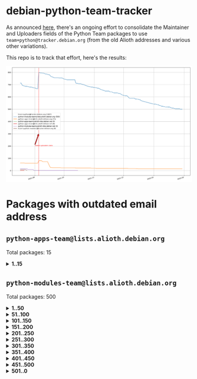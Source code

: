 # debian-python-team-tracker



As announced [here](https://lists.debian.org/debian-python/2021/08/msg00006.html), there's an ongoing effort to consolidate the Maintainer and Uploaders fields of the Python Team packages to use `team+python@tracker.debian.org` (from the old Alioth addresses and various other variations).



This repo is to track that effort, here's the results:



![Python team emails](images/python_team_emails.svg)


# Packages with outdated email address

## `python-apps-team@lists.alioth.debian.org`
Total packages: 15
<details>
<summary><b>1..15</b></summary>


| # | Package | Version |
| --- | --- | --- |
| 1 | [ctop](https://tracker.debian.org/ctop) | 1.0.0-2.1 |
| 2 | [db2twitter](https://tracker.debian.org/db2twitter) | 0.6-1.1 |
| 3 | [dodgy](https://tracker.debian.org/dodgy) | 0.1.9-3 |
| 4 | [etm](https://tracker.debian.org/etm) | 3.2.30-1.1 |
| 5 | [firmware-microbit-micropython](https://tracker.debian.org/firmware-microbit-micropython) | 1.0.1-2 |
| 6 | [freealchemist](https://tracker.debian.org/freealchemist) | 0.5-1.1 |
| 7 | [kanboard-cli](https://tracker.debian.org/kanboard-cli) | 0.0.2-1.1 |
| 8 | [lightyears](https://tracker.debian.org/lightyears) | 1.4-2 |
| 9 | [pipenv](https://tracker.debian.org/pipenv) | 11.9.0-1.1 |
| 10 | [prospector](https://tracker.debian.org/prospector) | 1.1.7-2 |
| 11 | [pybik](https://tracker.debian.org/pybik) | 3.0-3.1 |
| 12 | [retweet](https://tracker.debian.org/retweet) | 0.10-1.1 |
| 13 | [sen](https://tracker.debian.org/sen) | 0.6.1-0.1 |
| 14 | [sinntp](https://tracker.debian.org/sinntp) | 1.6-1.2 |
| 15 | [smem](https://tracker.debian.org/smem) | 1.5-1.1 |
</details>

## `python-modules-team@lists.alioth.debian.org`
Total packages: 500
<details>
<summary><b>1..50</b></summary>


| # | Package | Version |
| --- | --- | --- |
| 1 | [anorack](https://tracker.debian.org/anorack) | 0.2.7-1 |
| 2 | [anosql](https://tracker.debian.org/anosql) | 1.0.1-1 |
| 3 | [asn1crypto](https://tracker.debian.org/asn1crypto) | 1.4.0-1 |
| 4 | [astral](https://tracker.debian.org/astral) | 1.6.1-2 |
| 5 | [authres](https://tracker.debian.org/authres) | 1.2.0-2 |
| 6 | [automat](https://tracker.debian.org/automat) | 20.2.0-1 |
| 7 | [azure-cosmos-table-python](https://tracker.debian.org/azure-cosmos-table-python) | 1.0.5+git20191025-5 |
| 8 | [bdist-nsi](https://tracker.debian.org/bdist-nsi) | 0.1.5-2 |
| 9 | [bernhard](https://tracker.debian.org/bernhard) | 0.2.6-2 |
| 10 | [betamax](https://tracker.debian.org/betamax) | 0.8.1-2 |
| 11 | [bibtexparser](https://tracker.debian.org/bibtexparser) | 1.1.0+ds-3 |
| 12 | [binaryornot](https://tracker.debian.org/binaryornot) | 0.4.4+dfsg-4 |
| 13 | [bitstruct](https://tracker.debian.org/bitstruct) | 8.9.0-1 |
| 14 | [case](https://tracker.debian.org/case) | 1.5.3+dfsg-3 |
| 15 | [cerealizer](https://tracker.debian.org/cerealizer) | 0.8.1-3 |
| 16 | [chardet](https://tracker.debian.org/chardet) | 4.0.0-1 |
| 17 | [chargebee-python](https://tracker.debian.org/chargebee-python) | 1.6.6-1 |
| 18 | [codicefiscale](https://tracker.debian.org/codicefiscale) | 0.9+ds0-2 |
| 19 | [colorclass](https://tracker.debian.org/colorclass) | 2.2.0-2.2 |
| 20 | [colorspacious](https://tracker.debian.org/colorspacious) | 1.1.2-2 |
| 21 | [commonmark](https://tracker.debian.org/commonmark) | 0.9.1-3 |
| 22 | [constantly](https://tracker.debian.org/constantly) | 15.1.0-2 |
| 23 | [contextlib2](https://tracker.debian.org/contextlib2) | 0.6.0.post1-1 |
| 24 | [cookiecutter](https://tracker.debian.org/cookiecutter) | 1.7.3-1 |
| 25 | [coreapi](https://tracker.debian.org/coreapi) | 2.3.3-4 |
| 26 | [coreschema](https://tracker.debian.org/coreschema) | 0.0.4-3 |
| 27 | [cov-core](https://tracker.debian.org/cov-core) | 1.15.0-3 |
| 28 | [cppy](https://tracker.debian.org/cppy) | 1.1.0-2 |
| 29 | [cram](https://tracker.debian.org/cram) | 0.7-4 |
| 30 | [cssutils](https://tracker.debian.org/cssutils) | 1.0.2-3 |
| 31 | [d2to1](https://tracker.debian.org/d2to1) | 0.2.12-2 |
| 32 | [debiancontributors](https://tracker.debian.org/debiancontributors) | 0.7.8-2 |
| 33 | [devpi-common](https://tracker.debian.org/devpi-common) | 3.2.2-1.1 |
| 34 | [django-ajax-selects](https://tracker.debian.org/django-ajax-selects) | 1.7.0-3 |
| 35 | [django-bitfield](https://tracker.debian.org/django-bitfield) | 1.9.6-2 |
| 36 | [django-dirtyfields](https://tracker.debian.org/django-dirtyfields) | 1.3.1-2 |
| 37 | [django-environ](https://tracker.debian.org/django-environ) | 0.4.4-2 |
| 38 | [django-filter](https://tracker.debian.org/django-filter) | 2.4.0-1 |
| 39 | [django-hvad](https://tracker.debian.org/django-hvad) | 1.8.0-1.1 |
| 40 | [django-js-reverse](https://tracker.debian.org/django-js-reverse) | 0.7.3-1.1 |
| 41 | [django-macaddress](https://tracker.debian.org/django-macaddress) | 1.5.0-2 |
| 42 | [django-memoize](https://tracker.debian.org/django-memoize) | 2.2.0+dfsg-1 |
| 43 | [django-nose](https://tracker.debian.org/django-nose) | 1.4.6-2.1 |
| 44 | [django-notification](https://tracker.debian.org/django-notification) | 1.2.0-3 |
| 45 | [django-pagination](https://tracker.debian.org/django-pagination) | 1.0.7-4 |
| 46 | [django-paintstore](https://tracker.debian.org/django-paintstore) | 0.2-4 |
| 47 | [django-picklefield](https://tracker.debian.org/django-picklefield) | 3.0.1-1 |
| 48 | [django-pipeline](https://tracker.debian.org/django-pipeline) | 1.6.14-3 |
| 49 | [django-simple-redis-admin](https://tracker.debian.org/django-simple-redis-admin) | 1.4.0-2 |
| 50 | [django-stronghold](https://tracker.debian.org/django-stronghold) | 0.3.0+debian-2 |
</details>
<details>
<summary><b>51..100</b></summary>

| # | Package | Version |
| --- | --- | --- |
| 51 | [django-webpack-loader](https://tracker.debian.org/django-webpack-loader) | 0.6.0-2 |
| 52 | [django-wkhtmltopdf](https://tracker.debian.org/django-wkhtmltopdf) | 3.3.0-1 |
| 53 | [django-xmlrpc](https://tracker.debian.org/django-xmlrpc) | 0.1.8-2 |
| 54 | [djangorestframework-api-key](https://tracker.debian.org/djangorestframework-api-key) | 2.0.0-2 |
| 55 | [dkimpy](https://tracker.debian.org/dkimpy) | 1.0.5-1 |
| 56 | [dnsdiag](https://tracker.debian.org/dnsdiag) | 2.0.2-1 |
| 57 | [dockerpty](https://tracker.debian.org/dockerpty) | 0.4.1-2 |
| 58 | [dominate](https://tracker.debian.org/dominate) | 2.3.1-2 |
| 59 | [drf-generators](https://tracker.debian.org/drf-generators) | 0.5.0-1 |
| 60 | [elasticsearch-curator](https://tracker.debian.org/elasticsearch-curator) | 5.8.1-1 |
| 61 | [enum34](https://tracker.debian.org/enum34) | 1.1.6-4 |
| 62 | [enzyme](https://tracker.debian.org/enzyme) | 0.4.1-2 |
| 63 | [exam](https://tracker.debian.org/exam) | 0.10.5-3 |
| 64 | [factory-boy](https://tracker.debian.org/factory-boy) | 2.11.1-3 |
| 65 | [faker](https://tracker.debian.org/faker) | 0.9.3-0.1 |
| 66 | [fakesleep](https://tracker.debian.org/fakesleep) | 0.1-2 |
| 67 | [fastchunking](https://tracker.debian.org/fastchunking) | 0.0.3-2 |
| 68 | [feedgenerator](https://tracker.debian.org/feedgenerator) | 1.9-2 |
| 69 | [flake8-polyfill](https://tracker.debian.org/flake8-polyfill) | 1.0.2-2 |
| 70 | [flask-api](https://tracker.debian.org/flask-api) | 1.1+dfsg-1.1 |
| 71 | [flask-babelex](https://tracker.debian.org/flask-babelex) | 0.9.4-1 |
| 72 | [flask-bcrypt](https://tracker.debian.org/flask-bcrypt) | 0.7.1-2 |
| 73 | [flask-compress](https://tracker.debian.org/flask-compress) | 1.4.0-3 |
| 74 | [flask-gravatar](https://tracker.debian.org/flask-gravatar) | 0.4.2-2 |
| 75 | [flask-htmlmin](https://tracker.debian.org/flask-htmlmin) | 1.3.2-2 |
| 76 | [flask-ldapconn](https://tracker.debian.org/flask-ldapconn) | 0.7.2-1.1 |
| 77 | [flask-limiter](https://tracker.debian.org/flask-limiter) | 1.0.1-2 |
| 78 | [flask-mail](https://tracker.debian.org/flask-mail) | 0.9.1+dfsg1-1.1 |
| 79 | [flask-mongoengine](https://tracker.debian.org/flask-mongoengine) | 0.9.3-4 |
| 80 | [flask-multistatic](https://tracker.debian.org/flask-multistatic) | 1.0-2 |
| 81 | [flask-script](https://tracker.debian.org/flask-script) | 2.0.6-2 |
| 82 | [flask-silk](https://tracker.debian.org/flask-silk) | 0.2-18 |
| 83 | [flask-wtf](https://tracker.debian.org/flask-wtf) | 0.14.3-1 |
| 84 | [flufl.enum](https://tracker.debian.org/flufl.enum) | 4.1.1-3 |
| 85 | [flufl.i18n](https://tracker.debian.org/flufl.i18n) | 3.0.1-1 |
| 86 | [flufl.lock](https://tracker.debian.org/flufl.lock) | 5.0.1-1 |
| 87 | [flufl.password](https://tracker.debian.org/flufl.password) | 1.3-3 |
| 88 | [flufl.testing](https://tracker.debian.org/flufl.testing) | 0.7-2 |
| 89 | [gerritlib](https://tracker.debian.org/gerritlib) | 0.8.0-2 |
| 90 | [gmplot](https://tracker.debian.org/gmplot) | 1.2.0-2 |
| 91 | [gtextfsm](https://tracker.debian.org/gtextfsm) | 1.1.0-2 |
| 92 | [gtts](https://tracker.debian.org/gtts) | 2.0.3-1 |
| 93 | [gtts-token](https://tracker.debian.org/gtts-token) | 1.1.3-1 |
| 94 | [guzzle-sphinx-theme](https://tracker.debian.org/guzzle-sphinx-theme) | 0.7.11-5 |
| 95 | [hachoir](https://tracker.debian.org/hachoir) | 3.1.0+dfsg-3 |
| 96 | [haproxy-log-analysis](https://tracker.debian.org/haproxy-log-analysis) | 2.0~b0-2 |
| 97 | [heapdict](https://tracker.debian.org/heapdict) | 1.0.1-1 |
| 98 | [hiro](https://tracker.debian.org/hiro) | 0.5-2 |
| 99 | [hypothesis-auto](https://tracker.debian.org/hypothesis-auto) | 1.1.4-2 |
| 100 | [importmagic](https://tracker.debian.org/importmagic) | 0.1.7-2 |
</details>
<details>
<summary><b>101..150</b></summary>

| # | Package | Version |
| --- | --- | --- |
| 101 | [inflection](https://tracker.debian.org/inflection) | 0.3.1-2 |
| 102 | [json-tricks](https://tracker.debian.org/json-tricks) | 3.11.0-2 |
| 103 | [jsonhyperschema-codec](https://tracker.debian.org/jsonhyperschema-codec) | 1.0.3-2 |
| 104 | [junos-eznc](https://tracker.debian.org/junos-eznc) | 2.1.7-3 |
| 105 | [jupyter-sphinx-theme](https://tracker.debian.org/jupyter-sphinx-theme) | 0.0.6+ds1-10 |
| 106 | [kitchen](https://tracker.debian.org/kitchen) | 1.2.6-2 |
| 107 | [kivy](https://tracker.debian.org/kivy) | 1.11.0-2 |
| 108 | [lazr.delegates](https://tracker.debian.org/lazr.delegates) | 2.0.3-2 |
| 109 | [lazr.smtptest](https://tracker.debian.org/lazr.smtptest) | 2.0.3-2 |
| 110 | [lexicon](https://tracker.debian.org/lexicon) | 3.3.17-1 |
| 111 | [libthumbor](https://tracker.debian.org/libthumbor) | 1.3.3-2 |
| 112 | [logilab-constraint](https://tracker.debian.org/logilab-constraint) | 0.6.0-2 |
| 113 | [mako](https://tracker.debian.org/mako) | 1.1.3+ds1-2 |
| 114 | [manuel](https://tracker.debian.org/manuel) | 1.10.1-2 |
| 115 | [mercurial-extension-utils](https://tracker.debian.org/mercurial-extension-utils) | 1.5.1-3 |
| 116 | [mercurial-keyring](https://tracker.debian.org/mercurial-keyring) | 1.3.1-3 |
| 117 | [milksnake](https://tracker.debian.org/milksnake) | 0.1.5-1 |
| 118 | [mimerender](https://tracker.debian.org/mimerender) | 0.6.0-2 |
| 119 | [mmllib](https://tracker.debian.org/mmllib) | 0.3.0.post1-2 |
| 120 | [mockldap](https://tracker.debian.org/mockldap) | 0.3.0-4 |
| 121 | [modernize](https://tracker.debian.org/modernize) | 0.7-2 |
| 122 | [moksha.common](https://tracker.debian.org/moksha.common) | 1.2.5-4 |
| 123 | [mrtparse](https://tracker.debian.org/mrtparse) | 1.6-2 |
| 124 | [musicbrainzngs](https://tracker.debian.org/musicbrainzngs) | 0.7.1-2 |
| 125 | [mutagen](https://tracker.debian.org/mutagen) | 1.45.1-2 |
| 126 | [mwic](https://tracker.debian.org/mwic) | 0.7.8-1 |
| 127 | [mysql-connector-python](https://tracker.debian.org/mysql-connector-python) | 8.0.15-2 |
| 128 | [nb2plots](https://tracker.debian.org/nb2plots) | 0.6-2 |
| 129 | [netmiko](https://tracker.debian.org/netmiko) | 2.4.2-1 |
| 130 | [networkx](https://tracker.debian.org/networkx) | 2.5+ds-2 |
| 131 | [nose2](https://tracker.debian.org/nose2) | 0.9.2-1 |
| 132 | [nose2-cov](https://tracker.debian.org/nose2-cov) | 1.0a4-3 |
| 133 | [ntplib](https://tracker.debian.org/ntplib) | 0.3.3-2 |
| 134 | [numpy-stl](https://tracker.debian.org/numpy-stl) | 2.9.0-1 |
| 135 | [numpydoc](https://tracker.debian.org/numpydoc) | 1.1.0-3 |
| 136 | [obsub](https://tracker.debian.org/obsub) | 0.2-4 |
| 137 | [okasha](https://tracker.debian.org/okasha) | 0.2.4-4 |
| 138 | [overpass](https://tracker.debian.org/overpass) | 0.7-1 |
| 139 | [pastescript](https://tracker.debian.org/pastescript) | 2.0.2-4 |
| 140 | [pep8](https://tracker.debian.org/pep8) | 1.7.1-9 |
| 141 | [pep8-naming](https://tracker.debian.org/pep8-naming) | 0.10.0-1 |
| 142 | [pg8000](https://tracker.debian.org/pg8000) | 1.10.6-2 |
| 143 | [pidcat](https://tracker.debian.org/pidcat) | 2.1.0-4 |
| 144 | [pilkit](https://tracker.debian.org/pilkit) | 2.0-3 |
| 145 | [plastex](https://tracker.debian.org/plastex) | 2.1-2 |
| 146 | [portio](https://tracker.debian.org/portio) | 0.5-4 |
| 147 | [power](https://tracker.debian.org/power) | 1.4+dfsg-4 |
| 148 | [pprintpp](https://tracker.debian.org/pprintpp) | 0.4.0-2 |
| 149 | [preggy](https://tracker.debian.org/preggy) | 1.4.4-1 |
| 150 | [ptable](https://tracker.debian.org/ptable) | 0.9.2-2 |
</details>
<details>
<summary><b>151..200</b></summary>

| # | Package | Version |
| --- | --- | --- |
| 151 | [py-radix](https://tracker.debian.org/py-radix) | 0.10.0-3 |
| 152 | [py3dns](https://tracker.debian.org/py3dns) | 3.2.1-1 |
| 153 | [pyasn1](https://tracker.debian.org/pyasn1) | 0.4.8-1 |
| 154 | [pybindgen](https://tracker.debian.org/pybindgen) | 0.20.0+dfsg1-2 |
| 155 | [pycallgraph](https://tracker.debian.org/pycallgraph) | 1.1.3-1.2 |
| 156 | [pyclamd](https://tracker.debian.org/pyclamd) | 0.4.0-2 |
| 157 | [pycodestyle](https://tracker.debian.org/pycodestyle) | 2.6.0-1 |
| 158 | [pycxx](https://tracker.debian.org/pycxx) | 7.1.4-0.2 |
| 159 | [pydbus](https://tracker.debian.org/pydbus) | 0.6.0-4 |
| 160 | [pydenticon](https://tracker.debian.org/pydenticon) | 0.3.1-2 |
| 161 | [pydispatcher](https://tracker.debian.org/pydispatcher) | 2.0.5-2 |
| 162 | [pydle](https://tracker.debian.org/pydle) | 0.9.4-2 |
| 163 | [pyeapi](https://tracker.debian.org/pyeapi) | 0.8.1-2 |
| 164 | [pyee](https://tracker.debian.org/pyee) | 7.0.2-1 |
| 165 | [pyenchant](https://tracker.debian.org/pyenchant) | 3.2.0-1 |
| 166 | [pyfg](https://tracker.debian.org/pyfg) | 0.50-2 |
| 167 | [pyfiglet](https://tracker.debian.org/pyfiglet) | 0.8.0+dfsg-1 |
| 168 | [pyfribidi](https://tracker.debian.org/pyfribidi) | 0.12.0+repack-7 |
| 169 | [pygeoif](https://tracker.debian.org/pygeoif) | 0.7-2 |
| 170 | [pygtail](https://tracker.debian.org/pygtail) | 0.6.1-2 |
| 171 | [pygtkspellcheck](https://tracker.debian.org/pygtkspellcheck) | 4.0.5-2 |
| 172 | [pyinotify](https://tracker.debian.org/pyinotify) | 0.9.6-1.3 |
| 173 | [pyiosxr](https://tracker.debian.org/pyiosxr) | 0.52-1.1 |
| 174 | [pyjavaproperties](https://tracker.debian.org/pyjavaproperties) | 0.7-2 |
| 175 | [pyjokes](https://tracker.debian.org/pyjokes) | 0.5.0-3 |
| 176 | [pykcs11](https://tracker.debian.org/pykcs11) | 1.5.10-1 |
| 177 | [pylama](https://tracker.debian.org/pylama) | 7.4.3-3 |
| 178 | [pylibmc](https://tracker.debian.org/pylibmc) | 1.5.2-3 |
| 179 | [pylint-celery](https://tracker.debian.org/pylint-celery) | 0.3-5 |
| 180 | [pylint-common](https://tracker.debian.org/pylint-common) | 0.2.5-4 |
| 181 | [pylint-django](https://tracker.debian.org/pylint-django) | 2.0.13-1 |
| 182 | [pylint-flask](https://tracker.debian.org/pylint-flask) | 0.5-4 |
| 183 | [pylint-plugin-utils](https://tracker.debian.org/pylint-plugin-utils) | 0.6-1 |
| 184 | [pymacs](https://tracker.debian.org/pymacs) | 0.25-3 |
| 185 | [pymodbus](https://tracker.debian.org/pymodbus) | 2.1.0+dfsg-2 |
| 186 | [pynag](https://tracker.debian.org/pynag) | 1.1.2+dfsg-2 |
| 187 | [pynliner](https://tracker.debian.org/pynliner) | 0.8.0-2 |
| 188 | [pyopengl](https://tracker.debian.org/pyopengl) | 3.1.5+dfsg-1 |
| 189 | [pyparsing](https://tracker.debian.org/pyparsing) | 2.4.7-1 |
| 190 | [pyprind](https://tracker.debian.org/pyprind) | 2.11.2-2 |
| 191 | [pyquery](https://tracker.debian.org/pyquery) | 1.2.9-4 |
| 192 | [pyrad](https://tracker.debian.org/pyrad) | 2.1-2 |
| 193 | [pyrsistent](https://tracker.debian.org/pyrsistent) | 0.15.5-1 |
| 194 | [pysimplesoap](https://tracker.debian.org/pysimplesoap) | 1.16.2-3 |
| 195 | [pysmi](https://tracker.debian.org/pysmi) | 0.3.2-2 |
| 196 | [pysodium](https://tracker.debian.org/pysodium) | 0.7.0-2 |
| 197 | [pyspf](https://tracker.debian.org/pyspf) | 2.0.14-2 |
| 198 | [pysrt](https://tracker.debian.org/pysrt) | 1.0.1-2 |
| 199 | [pyssim](https://tracker.debian.org/pyssim) | 0.2-2 |
| 200 | [pytaglib](https://tracker.debian.org/pytaglib) | 0.3.6+dfsg-2 |
</details>
<details>
<summary><b>201..250</b></summary>

| # | Package | Version |
| --- | --- | --- |
| 201 | [pytds](https://tracker.debian.org/pytds) | 1.10.0-1 |
| 202 | [pytest-bdd](https://tracker.debian.org/pytest-bdd) | 3.2.1-1 |
| 203 | [pytest-cookies](https://tracker.debian.org/pytest-cookies) | 0.4.0-1 |
| 204 | [pytest-django](https://tracker.debian.org/pytest-django) | 3.5.1-1 |
| 205 | [pytest-expect](https://tracker.debian.org/pytest-expect) | 1.1.0-2 |
| 206 | [pytest-httpbin](https://tracker.debian.org/pytest-httpbin) | 1.0.0-2 |
| 207 | [pytest-instafail](https://tracker.debian.org/pytest-instafail) | 0.4.2-1 |
| 208 | [pytest-runner](https://tracker.debian.org/pytest-runner) | 2.11.1-1.2 |
| 209 | [pytest-sugar](https://tracker.debian.org/pytest-sugar) | 0.9.4-1 |
| 210 | [pytest-tornado](https://tracker.debian.org/pytest-tornado) | 0.8.1-1 |
| 211 | [pytest-vcr](https://tracker.debian.org/pytest-vcr) | 1.0.2-2 |
| 212 | [python-activipy](https://tracker.debian.org/python-activipy) | 0.1-7 |
| 213 | [python-adal](https://tracker.debian.org/python-adal) | 1.2.2-1 |
| 214 | [python-aiohttp-session](https://tracker.debian.org/python-aiohttp-session) | 2.9.0-2 |
| 215 | [python-aioinflux](https://tracker.debian.org/python-aioinflux) | 0.9.0-2 |
| 216 | [python-aiomeasures](https://tracker.debian.org/python-aiomeasures) | 0.5.14-3 |
| 217 | [python-amqplib](https://tracker.debian.org/python-amqplib) | 1.0.2-2 |
| 218 | [python-apptools](https://tracker.debian.org/python-apptools) | 4.5.0-1.1 |
| 219 | [python-aptly](https://tracker.debian.org/python-aptly) | 0.12.10-2 |
| 220 | [python-args](https://tracker.debian.org/python-args) | 0.1.0-3 |
| 221 | [python-arpy](https://tracker.debian.org/python-arpy) | 1.1.1-4 |
| 222 | [python-astor](https://tracker.debian.org/python-astor) | 0.8.1-1 |
| 223 | [python-base58](https://tracker.debian.org/python-base58) | 1.0.3-1.1 |
| 224 | [python-bcdoc](https://tracker.debian.org/python-bcdoc) | 0.16.0-2 |
| 225 | [python-bitbucket-api](https://tracker.debian.org/python-bitbucket-api) | 0.5.0-3 |
| 226 | [python-box](https://tracker.debian.org/python-box) | 3.4.6-2 |
| 227 | [python-btrees](https://tracker.debian.org/python-btrees) | 4.3.1-2 |
| 228 | [python-cerberus](https://tracker.debian.org/python-cerberus) | 1.3.2-1 |
| 229 | [python-click-log](https://tracker.debian.org/python-click-log) | 0.2.1-2 |
| 230 | [python-clint](https://tracker.debian.org/python-clint) | 0.5.1-3 |
| 231 | [python-cluster](https://tracker.debian.org/python-cluster) | 1.3.3-3 |
| 232 | [python-cmarkgfm](https://tracker.debian.org/python-cmarkgfm) | 0.4.2-1 |
| 233 | [python-coloredlogs](https://tracker.debian.org/python-coloredlogs) | 7.3-2 |
| 234 | [python-colour](https://tracker.debian.org/python-colour) | 0.1.5-2 |
| 235 | [python-consul](https://tracker.debian.org/python-consul) | 0.7.1-1.1 |
| 236 | [python-cookies](https://tracker.debian.org/python-cookies) | 2.2.1-3 |
| 237 | [python-cpuinfo](https://tracker.debian.org/python-cpuinfo) | 5.0.0-2 |
| 238 | [python-crcmod](https://tracker.debian.org/python-crcmod) | 1.7+dfsg-2 |
| 239 | [python-cs](https://tracker.debian.org/python-cs) | 2.7.1-1 |
| 240 | [python-dbfread](https://tracker.debian.org/python-dbfread) | 2.0.7-3 |
| 241 | [python-decorator](https://tracker.debian.org/python-decorator) | 4.4.2-2 |
| 242 | [python-demjson](https://tracker.debian.org/python-demjson) | 2.2.4-5 |
| 243 | [python-diaspy](https://tracker.debian.org/python-diaspy) | 0.6.0-2 |
| 244 | [python-dictobj](https://tracker.debian.org/python-dictobj) | 0.4-4 |
| 245 | [python-distutils-extra](https://tracker.debian.org/python-distutils-extra) | 2.45 |
| 246 | [python-django-casclient](https://tracker.debian.org/python-django-casclient) | 1.5.3-1 |
| 247 | [python-django-etcd-settings](https://tracker.debian.org/python-django-etcd-settings) | 0.1.13+dfsg-3 |
| 248 | [python-django-gravatar2](https://tracker.debian.org/python-django-gravatar2) | 1.4.4-2 |
| 249 | [python-django-jsonfield](https://tracker.debian.org/python-django-jsonfield) | 1.4.0-2 |
| 250 | [python-django-push-notifications](https://tracker.debian.org/python-django-push-notifications) | 1.4.1-1 |
</details>
<details>
<summary><b>251..300</b></summary>

| # | Package | Version |
| --- | --- | --- |
| 251 | [python-django-simple-history](https://tracker.debian.org/python-django-simple-history) | 2.7.0-1.1 |
| 252 | [python-doubleratchet](https://tracker.debian.org/python-doubleratchet) | 0.6.0-2 |
| 253 | [python-dpkt](https://tracker.debian.org/python-dpkt) | 1.9.2-2 |
| 254 | [python-easywebdav](https://tracker.debian.org/python-easywebdav) | 1.2.0-8 |
| 255 | [python-envisage](https://tracker.debian.org/python-envisage) | 4.9.0-2.1 |
| 256 | [python-envparse](https://tracker.debian.org/python-envparse) | 0.2.0-2 |
| 257 | [python-envs](https://tracker.debian.org/python-envs) | 1.2.6-1.1 |
| 258 | [python-epc](https://tracker.debian.org/python-epc) | 0.0.5-3 |
| 259 | [python-etcd](https://tracker.debian.org/python-etcd) | 0.4.5-2 |
| 260 | [python-ethtool](https://tracker.debian.org/python-ethtool) | 0.14-3 |
| 261 | [python-ewmh](https://tracker.debian.org/python-ewmh) | 0.1.6-2 |
| 262 | [python-exotel](https://tracker.debian.org/python-exotel) | 0.1.5-2 |
| 263 | [python-feather-format](https://tracker.debian.org/python-feather-format) | 0.3.1+dfsg1-4 |
| 264 | [python-flaky](https://tracker.debian.org/python-flaky) | 3.7.0-1 |
| 265 | [python-flask-seeder](https://tracker.debian.org/python-flask-seeder) | 0.1~a2-2 |
| 266 | [python-genty](https://tracker.debian.org/python-genty) | 1.3.2-1 |
| 267 | [python-geoip2](https://tracker.debian.org/python-geoip2) | 2.9.0+dfsg1-2 |
| 268 | [python-gflags](https://tracker.debian.org/python-gflags) | 1.5.1-7 |
| 269 | [python-glob2](https://tracker.debian.org/python-glob2) | 0.5-3 |
| 270 | [python-hashids](https://tracker.debian.org/python-hashids) | 1.3.1-1 |
| 271 | [python-hidapi](https://tracker.debian.org/python-hidapi) | 0.9.0.post3-2 |
| 272 | [python-hiredis](https://tracker.debian.org/python-hiredis) | 1.0.1-1 |
| 273 | [python-hpilo](https://tracker.debian.org/python-hpilo) | 4.3-3 |
| 274 | [python-html2text](https://tracker.debian.org/python-html2text) | 2020.1.16-1 |
| 275 | [python-http-parser](https://tracker.debian.org/python-http-parser) | 0.9.0-1 |
| 276 | [python-httptools](https://tracker.debian.org/python-httptools) | 0.1.1-1 |
| 277 | [python-icalendar](https://tracker.debian.org/python-icalendar) | 4.0.3-4 |
| 278 | [python-iniparse](https://tracker.debian.org/python-iniparse) | 0.4-3 |
| 279 | [python-ipaddress](https://tracker.debian.org/python-ipaddress) | 1.0.23-1 |
| 280 | [python-ipfix](https://tracker.debian.org/python-ipfix) | 0.9.7-2 |
| 281 | [python-irodsclient](https://tracker.debian.org/python-irodsclient) | 0.8.1-2 |
| 282 | [python-isc-dhcp-leases](https://tracker.debian.org/python-isc-dhcp-leases) | 0.9.1-2 |
| 283 | [python-iso3166](https://tracker.debian.org/python-iso3166) | 0.8.git20170319-2 |
| 284 | [python-isoweek](https://tracker.debian.org/python-isoweek) | 1.3.3-3 |
| 285 | [python-jmespath](https://tracker.debian.org/python-jmespath) | 0.10.0-1 |
| 286 | [python-jsonrpc](https://tracker.debian.org/python-jsonrpc) | 1.13.0-1 |
| 287 | [python-junit-xml](https://tracker.debian.org/python-junit-xml) | 1.9-1 |
| 288 | [python-kanboard](https://tracker.debian.org/python-kanboard) | 1.0.1-1.1 |
| 289 | [python-langdetect](https://tracker.debian.org/python-langdetect) | 1.0.7-4 |
| 290 | [python-ldap](https://tracker.debian.org/python-ldap) | 3.2.0-4 |
| 291 | [python-ldapdomaindump](https://tracker.debian.org/python-ldapdomaindump) | 0.9.3-1 |
| 292 | [python-libguess](https://tracker.debian.org/python-libguess) | 1.1-4 |
| 293 | [python-logfury](https://tracker.debian.org/python-logfury) | 0.1.2-4 |
| 294 | [python-mailer](https://tracker.debian.org/python-mailer) | 0.8.1-4 |
| 295 | [python-mastodon](https://tracker.debian.org/python-mastodon) | 1.5.1-1 |
| 296 | [python-mccabe](https://tracker.debian.org/python-mccabe) | 0.6.1-3 |
| 297 | [python-measurement](https://tracker.debian.org/python-measurement) | 2.0.1-2 |
| 298 | [python-meld3](https://tracker.debian.org/python-meld3) | 1.0.2-3 |
| 299 | [python-mnemonic](https://tracker.debian.org/python-mnemonic) | 0.19-1 |
| 300 | [python-model-mommy](https://tracker.debian.org/python-model-mommy) | 1.6.0-2 |
</details>
<details>
<summary><b>301..350</b></summary>

| # | Package | Version |
| --- | --- | --- |
| 301 | [python-morris](https://tracker.debian.org/python-morris) | 1.2-2 |
| 302 | [python-mpegdash](https://tracker.debian.org/python-mpegdash) | 0.2.0-1 |
| 303 | [python-multidict](https://tracker.debian.org/python-multidict) | 5.1.0-1 |
| 304 | [python-munch](https://tracker.debian.org/python-munch) | 2.3.2-2 |
| 305 | [python-murmurhash](https://tracker.debian.org/python-murmurhash) | 1.0.2-1 |
| 306 | [python-nine](https://tracker.debian.org/python-nine) | 1.1.0-1 |
| 307 | [python-noise](https://tracker.debian.org/python-noise) | 1.2.3-3 |
| 308 | [python-notify2](https://tracker.debian.org/python-notify2) | 0.3-4 |
| 309 | [python-ntlm-auth](https://tracker.debian.org/python-ntlm-auth) | 1.4.0-1 |
| 310 | [python-oauth](https://tracker.debian.org/python-oauth) | 1.0.1-6 |
| 311 | [python-offtrac](https://tracker.debian.org/python-offtrac) | 0.1.0-2.1 |
| 312 | [python-opcua](https://tracker.debian.org/python-opcua) | 0.98.11-1 |
| 313 | [python-openid-cla](https://tracker.debian.org/python-openid-cla) | 1.2-2 |
| 314 | [python-openid-teams](https://tracker.debian.org/python-openid-teams) | 1.2-2 |
| 315 | [python-openidc-client](https://tracker.debian.org/python-openidc-client) | 0.6.0-1.1 |
| 316 | [python-opentimestamps](https://tracker.debian.org/python-opentimestamps) | 0.4.1-1 |
| 317 | [python-padme](https://tracker.debian.org/python-padme) | 1.1.1-3 |
| 318 | [python-pampy](https://tracker.debian.org/python-pampy) | 1.8.4-2 |
| 319 | [python-path-and-address](https://tracker.debian.org/python-path-and-address) | 2.0.1-2 |
| 320 | [python-pathtools](https://tracker.debian.org/python-pathtools) | 0.1.2-4 |
| 321 | [python-paypal](https://tracker.debian.org/python-paypal) | 1.2.5-3 |
| 322 | [python-peakutils](https://tracker.debian.org/python-peakutils) | 1.3.3+ds-2 |
| 323 | [python-pem](https://tracker.debian.org/python-pem) | 19.1.0-1 |
| 324 | [python-persistent](https://tracker.debian.org/python-persistent) | 4.6.4-0.2 |
| 325 | [python-pex](https://tracker.debian.org/python-pex) | 1.1.14-3.1 |
| 326 | [python-pgpdump](https://tracker.debian.org/python-pgpdump) | 1.5-2 |
| 327 | [python-pgspecial](https://tracker.debian.org/python-pgspecial) | 1.11.10+dfsg1-1 |
| 328 | [python-phonenumbers](https://tracker.debian.org/python-phonenumbers) | 8.12.1-1 |
| 329 | [python-picklable-itertools](https://tracker.debian.org/python-picklable-itertools) | 0.1.1-3 |
| 330 | [python-plaster](https://tracker.debian.org/python-plaster) | 1.0-2 |
| 331 | [python-plaster-pastedeploy](https://tracker.debian.org/python-plaster-pastedeploy) | 0.5-3 |
| 332 | [python-prctl](https://tracker.debian.org/python-prctl) | 1.7-2 |
| 333 | [python-preshed](https://tracker.debian.org/python-preshed) | 3.0.2-1 |
| 334 | [python-pretend](https://tracker.debian.org/python-pretend) | 1.0.9-1 |
| 335 | [python-prettylog](https://tracker.debian.org/python-prettylog) | 0.1.0-2 |
| 336 | [python-priority](https://tracker.debian.org/python-priority) | 1.3.0-3 |
| 337 | [python-progressbar](https://tracker.debian.org/python-progressbar) | 2.5-2 |
| 338 | [python-pskc](https://tracker.debian.org/python-pskc) | 1.1-3 |
| 339 | [python-py-zipkin](https://tracker.debian.org/python-py-zipkin) | 0.15.0-1.1 |
| 340 | [python-pyasn1-modules](https://tracker.debian.org/python-pyasn1-modules) | 0.2.1-1 |
| 341 | [python-pyface](https://tracker.debian.org/python-pyface) | 6.1.2-2 |
| 342 | [python-pyftpdlib](https://tracker.debian.org/python-pyftpdlib) | 1.5.4-2 |
| 343 | [python-pygerrit2](https://tracker.debian.org/python-pygerrit2) | 2.0.4-2 |
| 344 | [python-pypump](https://tracker.debian.org/python-pypump) | 0.7-3 |
| 345 | [python-pysnmp4-apps](https://tracker.debian.org/python-pysnmp4-apps) | 0.3.2-2.2 |
| 346 | [python-pysnmp4-mibs](https://tracker.debian.org/python-pysnmp4-mibs) | 0.1.3-3 |
| 347 | [python-pytest-benchmark](https://tracker.debian.org/python-pytest-benchmark) | 3.2.2-2 |
| 348 | [python-pyvmomi](https://tracker.debian.org/python-pyvmomi) | 6.7.1-3 |
| 349 | [python-rarfile](https://tracker.debian.org/python-rarfile) | 3.1-1 |
| 350 | [python-ratelimiter](https://tracker.debian.org/python-ratelimiter) | 1.2.0.post0-1 |
</details>
<details>
<summary><b>351..400</b></summary>

| # | Package | Version |
| --- | --- | --- |
| 351 | [python-redisearch-py](https://tracker.debian.org/python-redisearch-py) | 1.0.0-1 |
| 352 | [python-releases](https://tracker.debian.org/python-releases) | 1.6.3-1 |
| 353 | [python-repoze.lru](https://tracker.debian.org/python-repoze.lru) | 0.7-2 |
| 354 | [python-repoze.sphinx.autointerface](https://tracker.debian.org/python-repoze.sphinx.autointerface) | 0.8-0.2 |
| 355 | [python-repoze.tm2](https://tracker.debian.org/python-repoze.tm2) | 2.0-2 |
| 356 | [python-requests-ntlm](https://tracker.debian.org/python-requests-ntlm) | 1.1.0-1.1 |
| 357 | [python-requirements-detector](https://tracker.debian.org/python-requirements-detector) | 0.6-2 |
| 358 | [python-restless](https://tracker.debian.org/python-restless) | 2.1.1-2 |
| 359 | [python-rpaths](https://tracker.debian.org/python-rpaths) | 0.13-1.1 |
| 360 | [python-rply](https://tracker.debian.org/python-rply) | 0.7.7-2 |
| 361 | [python-schedutils](https://tracker.debian.org/python-schedutils) | 0.6-2.1 |
| 362 | [python-schema](https://tracker.debian.org/python-schema) | 0.6.7-3 |
| 363 | [python-schroot](https://tracker.debian.org/python-schroot) | 0.4-4 |
| 364 | [python-scp](https://tracker.debian.org/python-scp) | 0.13.0-2 |
| 365 | [python-scrapy-djangoitem](https://tracker.debian.org/python-scrapy-djangoitem) | 1.1.1-4 |
| 366 | [python-scripttest](https://tracker.debian.org/python-scripttest) | 1.3-3 |
| 367 | [python-scruffy](https://tracker.debian.org/python-scruffy) | 0.3.3-2 |
| 368 | [python-sdnotify](https://tracker.debian.org/python-sdnotify) | 0.3.1-2 |
| 369 | [python-serverfiles](https://tracker.debian.org/python-serverfiles) | 0.3.0-1 |
| 370 | [python-service-identity](https://tracker.debian.org/python-service-identity) | 18.1.0-6 |
| 371 | [python-sexpdata](https://tracker.debian.org/python-sexpdata) | 0.0.3-2 |
| 372 | [python-shade](https://tracker.debian.org/python-shade) | 1.30.0-3 |
| 373 | [python-shellescape](https://tracker.debian.org/python-shellescape) | 3.4.1-4 |
| 374 | [python-simpy](https://tracker.debian.org/python-simpy) | 2.3.1+dfsg-2 |
| 375 | [python-simpy3](https://tracker.debian.org/python-simpy3) | 3.0.11-2 |
| 376 | [python-slimmer](https://tracker.debian.org/python-slimmer) | 0.1.30-8 |
| 377 | [python-slugify](https://tracker.debian.org/python-slugify) | 4.0.0-1 |
| 378 | [python-smstrade](https://tracker.debian.org/python-smstrade) | 0.2.4-6 |
| 379 | [python-socketpool](https://tracker.debian.org/python-socketpool) | 0.5.3-5 |
| 380 | [python-sphinx-issues](https://tracker.debian.org/python-sphinx-issues) | 1.2.0-2 |
| 381 | [python-spur](https://tracker.debian.org/python-spur) | 0.3.21-1 |
| 382 | [python-srp](https://tracker.debian.org/python-srp) | 1.0.15-1 |
| 383 | [python-statsd](https://tracker.debian.org/python-statsd) | 3.3.0-2 |
| 384 | [python-stopit](https://tracker.debian.org/python-stopit) | 1.1.2-1 |
| 385 | [python-structlog](https://tracker.debian.org/python-structlog) | 20.1.0-1 |
| 386 | [python-sunlight](https://tracker.debian.org/python-sunlight) | 1.1.5-3 |
| 387 | [python-suntime](https://tracker.debian.org/python-suntime) | 1.2.5-2 |
| 388 | [python-tempita](https://tracker.debian.org/python-tempita) | 0.5.2-6 |
| 389 | [python-test-server](https://tracker.debian.org/python-test-server) | 0.0.27-2 |
| 390 | [python-testing.common.database](https://tracker.debian.org/python-testing.common.database) | 2.0.0-2 |
| 391 | [python-testing.mysqld](https://tracker.debian.org/python-testing.mysqld) | 1.4.0-4 |
| 392 | [python-testing.postgresql](https://tracker.debian.org/python-testing.postgresql) | 1.3.0-2 |
| 393 | [python-thriftpy](https://tracker.debian.org/python-thriftpy) | 0.3.9+ds1-1 |
| 394 | [python-tinycss](https://tracker.debian.org/python-tinycss) | 0.4-3 |
| 395 | [python-tktreectrl](https://tracker.debian.org/python-tktreectrl) | 2.0.2-3 |
| 396 | [python-traits](https://tracker.debian.org/python-traits) | 5.2.0-2 |
| 397 | [python-traitsui](https://tracker.debian.org/python-traitsui) | 6.1.3-3 |
| 398 | [python-translationstring](https://tracker.debian.org/python-translationstring) | 1.4-1 |
| 399 | [python-twitter](https://tracker.debian.org/python-twitter) | 3.3-2 |
| 400 | [python-typeguard](https://tracker.debian.org/python-typeguard) | 2.2.2-1.1 |
</details>
<details>
<summary><b>401..450</b></summary>

| # | Package | Version |
| --- | --- | --- |
| 401 | [python-tzlocal](https://tracker.debian.org/python-tzlocal) | 2.1-1 |
| 402 | [python-udatetime](https://tracker.debian.org/python-udatetime) | 0.0.16-4 |
| 403 | [python-unicodecsv](https://tracker.debian.org/python-unicodecsv) | 0.14.1-2 |
| 404 | [python-unidiff](https://tracker.debian.org/python-unidiff) | 0.5.5-2 |
| 405 | [python-urlobject](https://tracker.debian.org/python-urlobject) | 2.4.3-3 |
| 406 | [python-urwidtrees](https://tracker.debian.org/python-urwidtrees) | 1.0.3.dev0-1 |
| 407 | [python-utils](https://tracker.debian.org/python-utils) | 2.3.0-2 |
| 408 | [python-vagrant](https://tracker.debian.org/python-vagrant) | 0.5.15-3 |
| 409 | [python-venusian](https://tracker.debian.org/python-venusian) | 3.0.0-1 |
| 410 | [python-vobject](https://tracker.debian.org/python-vobject) | 0.9.6.1-0.2 |
| 411 | [python-webob](https://tracker.debian.org/python-webob) | 1:1.8.6-1.1 |
| 412 | [python-wget](https://tracker.debian.org/python-wget) | 3.2-3 |
| 413 | [python-wheezy.template](https://tracker.debian.org/python-wheezy.template) | 0.1.167-2 |
| 414 | [python-whoosh](https://tracker.debian.org/python-whoosh) | 2.7.4+git6-g9134ad92-5 |
| 415 | [python-wither](https://tracker.debian.org/python-wither) | 1.1-2 |
| 416 | [python-wsgilog](https://tracker.debian.org/python-wsgilog) | 0.3.1-3 |
| 417 | [python-x3dh](https://tracker.debian.org/python-x3dh) | 0.5.8-2 |
| 418 | [python-xeddsa](https://tracker.debian.org/python-xeddsa) | 0.4.6-2 |
| 419 | [python-yaswfp](https://tracker.debian.org/python-yaswfp) | 0.9.3-1.1 |
| 420 | [python-zc.customdoctests](https://tracker.debian.org/python-zc.customdoctests) | 1.0.1-2 |
| 421 | [python-zipp](https://tracker.debian.org/python-zipp) | 1.0.0-3 |
| 422 | [python-zxcvbn](https://tracker.debian.org/python-zxcvbn) | 4.4.28-2 |
| 423 | [python3-proselint](https://tracker.debian.org/python3-proselint) | 0.10.2-2 |
| 424 | [pythondialog](https://tracker.debian.org/pythondialog) | 3.5.1-1 |
| 425 | [pytoml](https://tracker.debian.org/pytoml) | 0.1.21-1 |
| 426 | [pyuca](https://tracker.debian.org/pyuca) | 1.2-2 |
| 427 | [pyutilib](https://tracker.debian.org/pyutilib) | 5.8.0-1 |
| 428 | [pywavelets](https://tracker.debian.org/pywavelets) | 1.1.1-1 |
| 429 | [pywinrm](https://tracker.debian.org/pywinrm) | 0.3.0-2 |
| 430 | [quark-sphinx-theme](https://tracker.debian.org/quark-sphinx-theme) | 0.5.1-2 |
| 431 | [readlike](https://tracker.debian.org/readlike) | 0.1.3-1.1 |
| 432 | [recommonmark](https://tracker.debian.org/recommonmark) | 0.6.0+ds-1 |
| 433 | [redis-py-cluster](https://tracker.debian.org/redis-py-cluster) | 2.0.0-1 |
| 434 | [reentry](https://tracker.debian.org/reentry) | 1.3.1-1 |
| 435 | [reparser](https://tracker.debian.org/reparser) | 1.4.3-1 |
| 436 | [requests-aws](https://tracker.debian.org/requests-aws) | 0.1.5-2 |
| 437 | [ripe-atlas-cousteau](https://tracker.debian.org/ripe-atlas-cousteau) | 1.4.2-3 |
| 438 | [ripe-atlas-sagan](https://tracker.debian.org/ripe-atlas-sagan) | 1.2.2-2 |
| 439 | [robot-detection](https://tracker.debian.org/robot-detection) | 0.4.0-2 |
| 440 | [routes](https://tracker.debian.org/routes) | 2.5.1-1 |
| 441 | [sgmllib3k](https://tracker.debian.org/sgmllib3k) | 1.0.0-3 |
| 442 | [simplegeneric](https://tracker.debian.org/simplegeneric) | 0.8.1-3 |
| 443 | [singledispatch](https://tracker.debian.org/singledispatch) | 3.4.0.3-3 |
| 444 | [sireader](https://tracker.debian.org/sireader) | 1.1.1-2 |
| 445 | [sleekxmpp](https://tracker.debian.org/sleekxmpp) | 1.3.3-6 |
| 446 | [slimit](https://tracker.debian.org/slimit) | 0.8.1-4 |
| 447 | [smartypants](https://tracker.debian.org/smartypants) | 2.0.0-2 |
| 448 | [sortedcontainers](https://tracker.debian.org/sortedcontainers) | 2.1.0-2 |
| 449 | [speaklater](https://tracker.debian.org/speaklater) | 1.3-5 |
| 450 | [sphinx](https://tracker.debian.org/sphinx) | 1.8.5-2 |
</details>
<details>
<summary><b>451..500</b></summary>

| # | Package | Version |
| --- | --- | --- |
| 451 | [sphinx](https://tracker.debian.org/sphinx) | 1.8.5-3 |
| 452 | [sphinx](https://tracker.debian.org/sphinx) | 1.8.5-4 |
| 453 | [sphinx](https://tracker.debian.org/sphinx) | 1.8.5-5 |
| 454 | [sphinx](https://tracker.debian.org/sphinx) | 2.4.3-2 |
| 455 | [sphinx](https://tracker.debian.org/sphinx) | 2.4.3-4 |
| 456 | [sphinx-autorun](https://tracker.debian.org/sphinx-autorun) | 1.1.0-3.1 |
| 457 | [sphinx-celery](https://tracker.debian.org/sphinx-celery) | 2.0.0-1 |
| 458 | [sphinx-intl](https://tracker.debian.org/sphinx-intl) | 2.0.1-2 |
| 459 | [sphinxcontrib-devhelp](https://tracker.debian.org/sphinxcontrib-devhelp) | 1.0.2-2 |
| 460 | [sphinxcontrib-doxylink](https://tracker.debian.org/sphinxcontrib-doxylink) | 1.5-1 |
| 461 | [sphinxcontrib-log-cabinet](https://tracker.debian.org/sphinxcontrib-log-cabinet) | 1.0.1-2 |
| 462 | [sphinxcontrib-qthelp](https://tracker.debian.org/sphinxcontrib-qthelp) | 1.0.3-2 |
| 463 | [sphinxcontrib-rubydomain](https://tracker.debian.org/sphinxcontrib-rubydomain) | 0.1~dev-20100804-2 |
| 464 | [sphinxcontrib-websupport](https://tracker.debian.org/sphinxcontrib-websupport) | 1.2.4-1 |
| 465 | [sphinxtesters](https://tracker.debian.org/sphinxtesters) | 0.2.3-1 |
| 466 | [sshpubkeys](https://tracker.debian.org/sshpubkeys) | 3.1.0-2.1 |
| 467 | [sshtunnel](https://tracker.debian.org/sshtunnel) | 0.1.4-2 |
| 468 | [stardicter](https://tracker.debian.org/stardicter) | 1.2-1 |
| 469 | [straight.plugin](https://tracker.debian.org/straight.plugin) | 1.4.1-3 |
| 470 | [stsci.distutils](https://tracker.debian.org/stsci.distutils) | 0.3.7-5 |
| 471 | [tagpy](https://tracker.debian.org/tagpy) | 2013.1-7 |
| 472 | [terminaltables](https://tracker.debian.org/terminaltables) | 3.1.0-3 |
| 473 | [texext](https://tracker.debian.org/texext) | 0.6.6-2 |
| 474 | [tinydb](https://tracker.debian.org/tinydb) | 3.15.2-2 |
| 475 | [translation-finder](https://tracker.debian.org/translation-finder) | 1.0-1 |
| 476 | [transmissionrpc](https://tracker.debian.org/transmissionrpc) | 0.11-4 |
| 477 | [twodict](https://tracker.debian.org/twodict) | 1.2-2 |
| 478 | [txws](https://tracker.debian.org/txws) | 0.9.1-4 |
| 479 | [txzmq](https://tracker.debian.org/txzmq) | 0.8.0-2 |
| 480 | [typogrify](https://tracker.debian.org/typogrify) | 1:2.0.7-2 |
| 481 | [u-msgpack-python](https://tracker.debian.org/u-msgpack-python) | 2.3.0-2 |
| 482 | [utidylib](https://tracker.debian.org/utidylib) | 0.5-3 |
| 483 | [vcr.py](https://tracker.debian.org/vcr.py) | 4.0.2-1 |
| 484 | [vim-autopep8](https://tracker.debian.org/vim-autopep8) | 1.2.0-2 |
| 485 | [vsts-cd-manager](https://tracker.debian.org/vsts-cd-manager) | 1.0.2-3 |
| 486 | [wchartype](https://tracker.debian.org/wchartype) | 0.1-2 |
| 487 | [webpy](https://tracker.debian.org/webpy) | 1:0.61-1 |
| 488 | [whichcraft](https://tracker.debian.org/whichcraft) | 0.4.1-2 |
| 489 | [wikitrans](https://tracker.debian.org/wikitrans) | 1.3-1 |
| 490 | [willow](https://tracker.debian.org/willow) | 1.4-1 |
| 491 | [wlc](https://tracker.debian.org/wlc) | 1.2-1 |
| 492 | [wokkel](https://tracker.debian.org/wokkel) | 18.0.0-3.1 |
| 493 | [wsgiproxy2](https://tracker.debian.org/wsgiproxy2) | 0.4.5-1.1 |
| 494 | [wtf-peewee](https://tracker.debian.org/wtf-peewee) | 3.0.0+dfsg-2 |
| 495 | [wtforms](https://tracker.debian.org/wtforms) | 2.2.1-2 |
| 496 | [xhtml2pdf](https://tracker.debian.org/xhtml2pdf) | 0.2.4-1 |
| 497 | [xlwt](https://tracker.debian.org/xlwt) | 1.3.0-3 |
| 498 | [zc.lockfile](https://tracker.debian.org/zc.lockfile) | 2.0-1 |
| 499 | [zict](https://tracker.debian.org/zict) | 2.0.0-1 |
| 500 | [zope.deprecation](https://tracker.debian.org/zope.deprecation) | 4.4.0-4 |
</details>
<details>
<summary><b>501..0</b></summary>

| # | Package | Version |
| --- | --- | --- |
</details>
